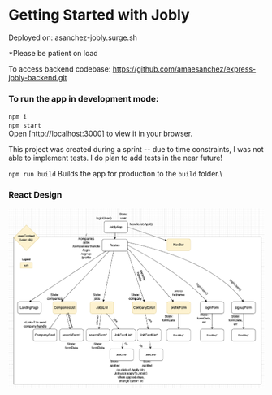 # Getting Started with Jobly

Deployed on: asanchez-jobly.surge.sh

*Please be patient on load

To access backend codebase: https://github.com/amaesanchez/express-jobly-backend.git

### To run the app in development mode:
`npm i`  
`npm start`  
Open [http://localhost:3000] to view it in your browser.

This project was created during a sprint -- due to time constraints, I was not able to implement tests. I do plan to add tests in the near future!

`npm run build`
Builds the app for production to the `build` folder.\


### React Design
![Alt text](/public/react-design.png)
